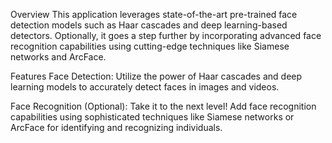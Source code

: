 Overview
This application leverages state-of-the-art pre-trained face detection models such as Haar cascades and deep learning-based detectors. Optionally, it goes a step further by incorporating advanced face recognition capabilities using cutting-edge techniques like Siamese networks and ArcFace.

Features
Face Detection: Utilize the power of Haar cascades and deep learning models to accurately detect faces in images and videos.

Face Recognition (Optional): Take it to the next level! Add face recognition capabilities using sophisticated techniques like Siamese networks or ArcFace for identifying and recognizing individuals.
